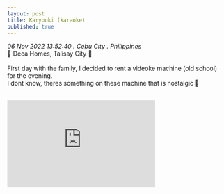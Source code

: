 ```yaml
---
layout: post
title: Karyooki (karaoke)
published: true
---
```

_06 Nov 2022 13:52:40 . Cebu City . Philippines_
<br>
📍 Deca Homes, Talisay City 📍
<br>
<br>
First day with the family, I decided to rent a videoke machine (old school) for the evening.
<br>
I dont know, theres something on these machine that is nostalgic 🤔 
<br>
<!--more-->
<br>
<iframe width="340" height="200"
src="https://www.youtube.com/embed/BQ3hlTtfQTE"
frameborder="0" 
allow="accelerometer; autoplay; encrypted-media; gyroscope; picture-in-picture" 
allowfullscreen></iframe>
